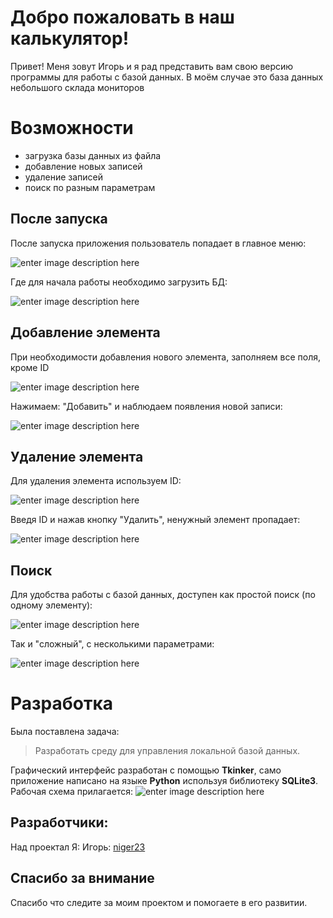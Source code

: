 # Добро пожаловать в наш калькулятор!

Привет! Меня зовут Игорь и я рад представить вам свою версию программы для работы с базой данных.
В моём случае это база данных небольшого склада мониторов


# Возможности

- загрузка базы данных из файла
- добавление новых записей
- удаление записей
- поиск по разным параметрам


## После запуска

После запуска приложения пользователь попадает в главное меню:

![enter image description here](https://i.ibb.co/cFTV0S4/image.jpg)

Где для начала работы необходимо загрузить БД:

![enter image description here](https://i.ibb.co/cvcYS74/image.jpg)

## Добавление элемента

При необходимости добавления нового элемента, заполняем все поля, кроме ID 

![enter image description here](https://i.ibb.co/4NsRw0D/image.jpg)

Нажимаем: "Добавить" и наблюдаем появления новой записи:

![enter image description here](https://i.ibb.co/m4jzsb2/image.jpg)

## Удаление элемента

Для удаления элемента используем ID:

![enter image description here](https://i.ibb.co/Gkft1Sk/image.jpg)

Введя ID и нажав кнопку "Удалить", ненужный элемент пропадает:

![enter image description here](https://i.ibb.co/LhCTdKR/image.jpg)

## Поиск

Для удобства работы с базой данных, доступен как простой поиск (по одному элементу):

![enter image description here](https://i.ibb.co/hCR0qPV/image.jpg)

Так и "сложный", с несколькими параметрами:

![enter image description here](https://i.ibb.co/LNSFNbK/image.jpg)

# Разработка

Была поставлена задача:
> Разработать среду для управления локальной базой данных.

Графический интерфейс разработан с помощью **Tkinker**, само приложение написано на языке **Python** используя библиотеку **SQLite3**.
Рабочая схема прилагается:
![enter image description here](https://i.ibb.co/NCBF1BF/lp8-drawio-1.png)


## Разработчики:

Над проектал Я:
Игорь: [niger23](https://github.com/niger23)

## Спасибо за внимание

Спасибо что следите за моим проектом и помогаете в его развитии.

